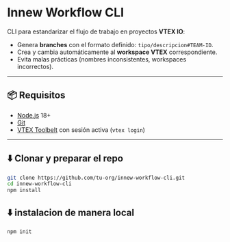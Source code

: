 # Innew Workflow CLI

CLI para estandarizar el flujo de trabajo en proyectos **VTEX IO**:  
- Genera **branches** con el formato definido: `tipo/descripcion#TEAM-ID`.  
- Crea y cambia automáticamente al **workspace VTEX** correspondiente.  
- Evita malas prácticas (nombres inconsistentes, workspaces incorrectos).  

---

## 📦 Requisitos

- [Node.js](https://nodejs.org/) 18+
- [Git](https://git-scm.com/)
- [VTEX Toolbelt](https://developers.vtex.com/docs/guides/vtex-io-documentation-vtex-io-cli-install) con sesión activa (`vtex login`)

---

## ⬇️ Clonar y preparar el repo

```bash
git clone https://github.com/tu-org/innew-workflow-cli.git
cd innew-workflow-cli
npm install
```

## ⬇️ instalacion de manera local
```bash
npm init
```
